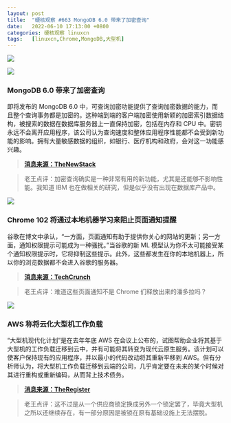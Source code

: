 ```yaml
---
layout: post
title:	"硬核观察 #663 MongoDB 6.0 带来了加密查询"
date:	2022-06-10 17:13:00 +0800 
categories:	硬核观察 linuxcn 
tags:	[linuxcn,Chrome,MongoDB,大型机]
---
```



![](/Asserts/Images//attachment/album/202206/11/102659bl155uyggbuf28w2.jpg)


![](/Asserts/Images//attachment/album/202206/10/171300b37lz7q399m5l7ch.jpg)


### MongoDB 6.0 带来了加密查询


即将发布的 MongoDB 6.0 中，可查询加密功能提供了查询加密数据的能力，而且整个查询事务都是加密的。这种端到端的客户端加密使用新颖的加密索引数据结构，被搜索的数据在数据库服务器上一直保持加密，包括在内存和 CPU 中。密钥永远不会离开应用程序，该公司认为查询速度和整体应用程序性能都不会受到新功能的影响。拥有大量敏感数据的组织，如银行、医疗机构和政府，会对这一功能感兴趣。



> 
> **[消息来源：TheNewStack](https://thenewstack.io/mongodb-6-0-brings-encrypted-queries-time-series-data-collection/)**
> 
> 
> 



> 
> 老王点评：加密查询确实是一种非常有用的新功能，尤其是还能够不影响性能。我知道 IBM 也在做相关的研究，但是似乎没有出现在数据库产品中。
> 
> 
> 


![](/Asserts/Images//attachment/album/202206/10/171314ouy9fdlwtdgdzq1u.jpg)


### Chrome 102 将通过本地机器学习来阻止页面通知提醒


谷歌在博文中承认，“一方面，页面通知有助于提供你关心的网站的更新；另一方面，通知权限提示可能成为一种骚扰。”当谷歌的新 ML 模型认为你不太可能接受某个通知权限提示时，它将抑制这些提示。此外，这些都发生在你的本地机器上，所以你的浏览数据都不会进入谷歌的服务器。



> 
> **[消息来源：TechCrunch](https://techcrunch.com/2022/06/09/google-adds-more-ml-based-security-features-to-chrome/)**
> 
> 
> 



> 
> 老王点评：难道这些页面通知不是 Chrome 们释放出来的潘多拉吗？
> 
> 
> 


![](/Asserts/Images//attachment/album/202206/10/171330prgicdo9oh1aoeya.jpg)


### AWS 称将云化大型机工作负载


“大型机现代化计划”是在去年年底 AWS 在会议上公布的，试图帮助企业将其基于大型机的工作负载迁移到云中，并有可能将其转变为现代云原生服务。该计划可以使客户保持现有的应用程序，并以最小的代码改动将其重新平移到 AWS。但有分析师认为，将大型机工作负载迁移到云端的公司，几乎肯定要在未来的某个时候对其进行重构或重新编码，从而背上技术债务。



> 
> **[消息来源：TheRegister](https://www.theregister.com/2022/06/09/aws_mainframe_modernization/)**
> 
> 
> 



> 
> 老王点评：这不过是从一个供应商锁定换成另外一个锁定罢了，毕竟大型机之所以还继续存在，有一部分原因是被锁在原有基础设施上无法摆脱。
> 
> 
>
